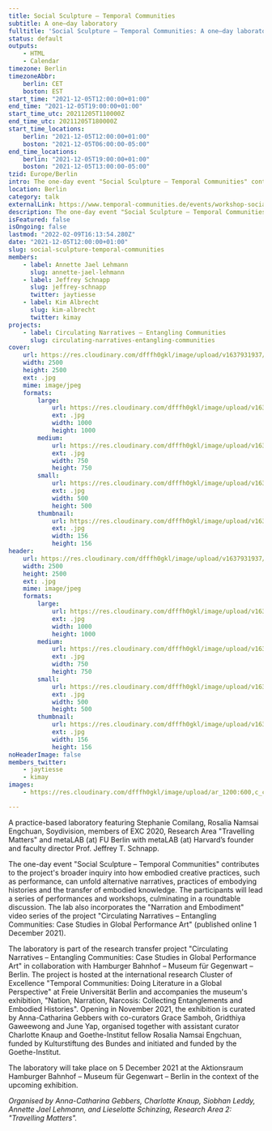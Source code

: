 ```yaml
---
title: Social Sculpture – Temporal Communities
subtitle: A one–day laboratory
fulltitle: 'Social Sculpture – Temporal Communities: A one–day laboratory'
status: default
outputs:
    - HTML
    - Calendar
timezone: Berlin
timezoneAbbr:
    berlin: CET
    boston: EST
start_time: "2021-12-05T12:00:00+01:00"
end_time: "2021-12-05T19:00:00+01:00"
start_time_utc: 20211205T110000Z
end_time_utc: 20211205T180000Z
start_time_locations:
    berlin: "2021-12-05T12:00:00+01:00"
    boston: "2021-12-05T06:00:00-05:00"
end_time_locations:
    berlin: "2021-12-05T19:00:00+01:00"
    boston: "2021-12-05T13:00:00-05:00"
tzid: Europe/Berlin
intro: The one-day event "Social Sculpture – Temporal Communities" contributes to the project's broader inquiry into how embodied creative practices, such as performance, can unfold alternative narratives, practices of embodying histories and the transfer of embodied knowledge.
location: Berlin
category: talk
externalLink: https://www.temporal-communities.de/events/workshop-social-sculpture.html
description: The one-day event "Social Sculpture – Temporal Communities" contributes to the project's broader inquiry into how embodied creative practices, such…
isFeatured: false
isOngoing: false
lastmod: "2022-02-09T16:13:54.280Z"
date: "2021-12-05T12:00:00+01:00"
slug: social-sculpture-temporal-communities
members:
    - label: Annette Jael Lehmann
      slug: annette-jael-lehmann
    - label: Jeffrey Schnapp
      slug: jeffrey-schnapp
      twitter: jaytiesse
    - label: Kim Albrecht
      slug: kim-albrecht
      twitter: kimay
projects:
    - label: Circulating Narratives – Entangling Communities
      slug: circulating-narratives-entangling-communities
cover:
    url: https://res.cloudinary.com/dfffh0gkl/image/upload/v1637931937/Entwurf_Social_Media_Pic_Video_Reihe_211123_4838e57a5a.jpg
    width: 2500
    height: 2500
    ext: .jpg
    mime: image/jpeg
    formats:
        large:
            url: https://res.cloudinary.com/dfffh0gkl/image/upload/v1637931937/large_Entwurf_Social_Media_Pic_Video_Reihe_211123_4838e57a5a.jpg
            ext: .jpg
            width: 1000
            height: 1000
        medium:
            url: https://res.cloudinary.com/dfffh0gkl/image/upload/v1637931938/medium_Entwurf_Social_Media_Pic_Video_Reihe_211123_4838e57a5a.jpg
            ext: .jpg
            width: 750
            height: 750
        small:
            url: https://res.cloudinary.com/dfffh0gkl/image/upload/v1637931938/small_Entwurf_Social_Media_Pic_Video_Reihe_211123_4838e57a5a.jpg
            ext: .jpg
            width: 500
            height: 500
        thumbnail:
            url: https://res.cloudinary.com/dfffh0gkl/image/upload/v1637931937/thumbnail_Entwurf_Social_Media_Pic_Video_Reihe_211123_4838e57a5a.jpg
            ext: .jpg
            width: 156
            height: 156
header:
    url: https://res.cloudinary.com/dfffh0gkl/image/upload/v1637931937/Entwurf_Social_Media_Pic_Video_Reihe_211123_4838e57a5a.jpg
    width: 2500
    height: 2500
    ext: .jpg
    mime: image/jpeg
    formats:
        large:
            url: https://res.cloudinary.com/dfffh0gkl/image/upload/v1637931937/large_Entwurf_Social_Media_Pic_Video_Reihe_211123_4838e57a5a.jpg
            ext: .jpg
            width: 1000
            height: 1000
        medium:
            url: https://res.cloudinary.com/dfffh0gkl/image/upload/v1637931938/medium_Entwurf_Social_Media_Pic_Video_Reihe_211123_4838e57a5a.jpg
            ext: .jpg
            width: 750
            height: 750
        small:
            url: https://res.cloudinary.com/dfffh0gkl/image/upload/v1637931938/small_Entwurf_Social_Media_Pic_Video_Reihe_211123_4838e57a5a.jpg
            ext: .jpg
            width: 500
            height: 500
        thumbnail:
            url: https://res.cloudinary.com/dfffh0gkl/image/upload/v1637931937/thumbnail_Entwurf_Social_Media_Pic_Video_Reihe_211123_4838e57a5a.jpg
            ext: .jpg
            width: 156
            height: 156
noHeaderImage: false
members_twitter:
    - jaytiesse
    - kimay
images:
    - https://res.cloudinary.com/dfffh0gkl/image/upload/ar_1200:600,c_crop/c_limit,h_1200,w_600/v1637931937/Entwurf_Social_Media_Pic_Video_Reihe_211123_4838e57a5a.jpg

---
```

A practice-based laboratory featuring Stephanie Comilang, Rosalia Namsai Engchuan, Soydivision, members of EXC 2020, Research Area "Travelling Matters" and metaLAB (at) FU Berlin with metaLAB (at) Harvard’s founder and faculty director Prof. Jeffrey T. Schnapp.

The one-day event "Social Sculpture – Temporal Communities" contributes to the project's broader inquiry into how embodied creative practices, such as performance, can unfold alternative narratives, practices of embodying histories and the transfer of embodied knowledge. The participants will lead a series of performances and workshops, culminating in a roundtable discussion. The lab also incorporates the "Narration and Embodiment" video series of the project "Circulating Narratives – Entangling Communities: Case Studies in Global Performance Art" (published online 1 December 2021).

The laboratory is part of the research transfer project "Circulating Narratives – Entangling Communities: Case Studies in Global Performance Art" in collaboration with Hamburger Bahnhof – Museum für Gegenwart – Berlin. The project is hosted at the international research Cluster of Excellence "Temporal Communities: Doing Literature in a Global Perspective" at Freie Universität Berlin and accompanies the museum's exhibition, "Nation, Narration, Narcosis: Collecting Entanglements and Embodied Histories". Opening in November 2021, the exhibition is curated by Anna-Catharina Gebbers with co-curators Grace Samboh, Gridthiya Gaweewong and June Yap, organised together with assistant curator Charlotte Knaup and Goethe-Institut fellow Rosalia Namsai Engchuan, funded by Kulturstiftung des Bundes and initiated and funded by the Goethe-Institut.

The laboratory will take place on 5 December 2021 at the Aktionsraum Hamburger Bahnhof – Museum für Gegenwart – Berlin in the context of the upcoming exhibition.

*Organised by Anna-Catharina Gebbers, Charlotte Knaup, Siobhan Leddy, Annette Jael Lehmann, and Lieselotte Schinzing, Research Area 2: "Travelling Matters".*